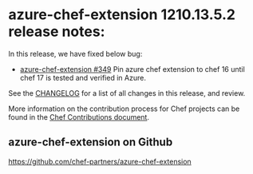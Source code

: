 <!---
This file is reset every time a new release is done. The contents of this file are for the currently unreleased version.

Example Note:

## Example Heading
Details about the thing that changed that needs to get included in the Release Notes in markdown.
-->

# azure-chef-extension 1210.13.5.2 release notes:
In this release, we have fixed below bug:
* [azure-chef-extension #349](https://github.com/chef-partners/azure-chef-extension/issues/349) 
Pin azure chef extension to chef 16 until chef 17 is tested and verified in Azure.

See the [CHANGELOG](https://github.com/chef-partners/azure-chef-extension/blob/master/CHANGELOG.md) for a list of all changes in this release, and review.

More information on the contribution process for Chef projects can be found in the [Chef Contributions document](https://docs.chef.io/community_contributions.html).

## azure-chef-extension on Github
https://github.com/chef-partners/azure-chef-extension